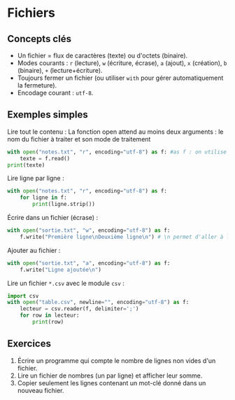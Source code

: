 # Fichiers 

## Concepts clés
- Un fichier = flux de caractères (texte) ou d'octets (binaire).
- Modes courants : `r` (lecture), `w` (écriture, écrase), `a` (ajout), `x` (création), `b` (binaire), `+` (lecture+écriture).
- Toujours fermer un fichier (ou utiliser `with` pour gérer automatiquement la fermeture).
- Encodage courant : `utf-8`.

## Exemples simples

Lire tout le contenu :
La fonction open attend au moins deux arguments : le nom du fichier à traiter et son mode de traitement
```python
with open("notes.txt", "r", encoding="utf-8") as f: #as f : on utilise un alias 
    texte = f.read()
print(texte)
```

Lire ligne par ligne :
```python
with open("notes.txt", "r", encoding="utf-8") as f:
    for ligne in f:
        print(ligne.strip())
```

Écrire dans un fichier (écrase) :
```python
with open("sortie.txt", "w", encoding="utf-8") as f:
    f.write("Première ligne\nDeuxième ligne\n") # \n permet d'aller à la ligne
```

Ajouter au fichier :
```python
with open("sortie.txt", "a", encoding="utf-8") as f:
    f.write("Ligne ajoutée\n")
```


Lire un fichier `*.csv` avec  le module `csv` :
```python
import csv
with open("table.csv", newline="", encoding="utf-8") as f:
    lecteur = csv.reader(f, delimiter=';')
    for row in lecteur:
        print(row)
```





## Exercices
1. Écrire un programme qui compte le nombre de lignes non vides d'un fichier.
2. Lire un fichier de nombres (un par ligne) et afficher leur somme.
3. Copier seulement les lignes contenant un mot-clé donné dans un nouveau fichier.

